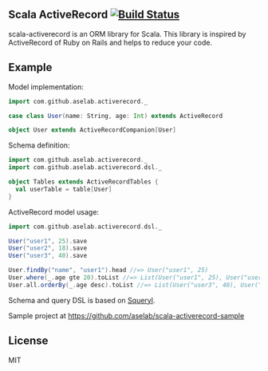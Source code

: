 ## Scala ActiveRecord [![Build Status](https://secure.travis-ci.org/aselab/scala-activerecord.png?branch=master)](http://travis-ci.org/aselab/scala-activerecord)

scala-activerecord is an ORM library for Scala.
This library is inspired by ActiveRecord of Ruby on Rails and helps to reduce your code.

## Example

Model implementation:

```scala
import com.github.aselab.activerecord._

case class User(name: String, age: Int) extends ActiveRecord

object User extends ActiveRecordCompanion[User]
```

Schema definition:

```scala
import com.github.aselab.activerecord._
import com.github.aselab.activerecord.dsl._

object Tables extends ActiveRecordTables {
  val userTable = table[User]
}
```

ActiveRecord model usage:

```scala
import com.github.aselab.activerecord.dsl._

User("user1", 25).save
User("user2", 18).save
User("user3", 40).save

User.findBy("name", "user1").head //=> User("user1", 25)
User.where(_.age gte 20).toList //=> List(User("user1", 25), User("user3", 40))
User.all.orderBy(_.age desc).toList //=> List(User("user3", 40), User("user1", 25), User("user2", 18))
```

Schema and query DSL is based on [Squeryl](http://squeryl.org/).

Sample project at https://github.com/aselab/scala-activerecord-sample

## License

MIT
